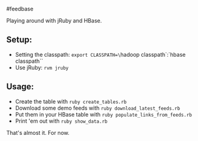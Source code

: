 #feedbase

Playing around with jRuby and HBase.

Setup:
------
* Setting the classpath: `export CLASSPATH=\`hadoop classpath\`:\`hbase classpath\`` 
* Use jRuby: `rvm jruby`

Usage:
------
* Create the table with `ruby create_tables.rb`
* Download some demo feeds with `ruby download_latest_feeds.rb`
* Put them in your HBase table with `ruby populate_links_from_feeds.rb`
* Print 'em out with `ruby show_data.rb`

That's almost it. For now.

